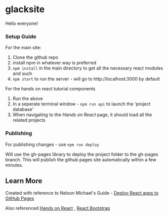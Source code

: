 # glacksite

Hello everyone!

### Setup Guide
For the main site:
1. Clone the github repo
2. install npm in whatever way is preferred
3. `npm install` in the main directory to get all the necessary react modules and such
4. `npm start` to run the server - will go to http://localhost:3000 by default

For the hands on react tutorial components
1. Run the above
2. In a seperate terminal window - `npm run api` to launch the 'project database'
3. When navigating to the *Hands on React* page, it should load all the related projects

### Publishing
For publishing changes - use `npm run deploy`

Will use the gh-pages library to deploy the project folder to the gh-pages branch.
This will publish the github pages site automatically within a few minutes.

## Learn More

Created with reference to Nelson Michael's Guide - [Deploy React apps to GitHub Pages](https://blog.logrocket.com/deploying-react-apps-github-pages/)

Also referenced [Hands on React](https://handsonreact.com/docs/) , [React Bootstrap](https://react-bootstrap.netlify.app/)
